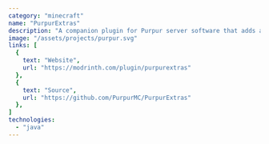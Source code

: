 ```yaml
---
category: "minecraft"
name: "PurpurExtras"
description: "A companion plugin for Purpur server software that adds additional features and improvements."
image: "/assets/projects/purpur.svg"
links: [
  {
    text: "Website",
    url: "https://modrinth.com/plugin/purpurextras"
  },
  {
    text: "Source",
    url: "https://github.com/PurpurMC/PurpurExtras"
  },
]
technologies:
  - "java"
---
```

